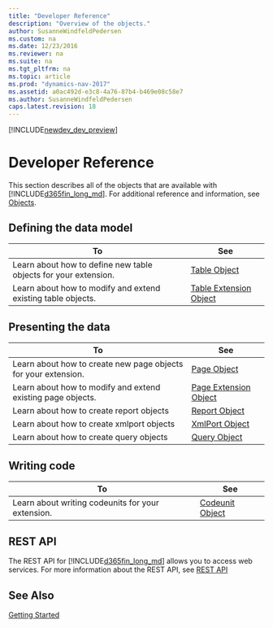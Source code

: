 ```yaml
---
title: "Developer Reference"
description: "Overview of the objects."
author: SusanneWindfeldPedersen
ms.custom: na
ms.date: 12/23/2016
ms.reviewer: na
ms.suite: na
ms.tgt_pltfrm: na
ms.topic: article
ms.prod: "dynamics-nav-2017"
ms.assetid: a0ac492d-e3c8-4a76-87b4-b469e08c58e7
ms.author: SusanneWindfeldPedersen
caps.latest.revision: 18
---
```


[!INCLUDE[newdev_dev_preview](includes/newdev_dev_preview.md)]

# Developer Reference
This section describes all of the objects that are available with [!INCLUDE[d365fin_long_md](includes/d365fin_long_md.md)]. For additional reference and information, see [Objects](objects.md).

## Defining the data model
|To | See |
|---|-----|
|Learn about how to define new table objects for your extension.|[Table Object](devenv-table-object.md)|
|Learn about how to modify and extend existing table objects. |[Table Extension Object](devenv-table-ext-object.md)|

## Presenting the data
|To |See |
|---|----|
|Learn about how to create new page objects for your extension.|[Page Object](devenv-page-object.md)|
|Learn about how to modify and extend existing page objects. |[Page Extension Object](devenv-page-ext-object.md)|
|Learn about how to create report objects|[Report Object](devenv-report-object.md)|
|Learn about how to create xmlport objects|[XmlPort Object](devenv-xmlobject-object.md)|
|Learn about how to create query objects|[Query Object](devenv-query-object.md)|

## Writing code
|To |See |
|---|----|
|Learn about writing codeunits for your extension.|[Codeunit Object](devenv-codeunit-object.md)|

## REST API
The REST API for [!INCLUDE[d365fin_long_md](includes/d365fin_long_md.md)] allows you to access web services. For more information about the REST API, see [REST API](devenv-restapi-overview.md)

## See Also
[Getting Started](devenv-get-started.md)  